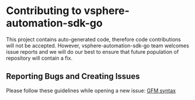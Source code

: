 

# Contributing to vsphere-automation-sdk-go

This project contains auto-generated code, therefore code contributions will not be accepted.
However, vsphere-automation-sdk-go team welcomes issue reports and we will do our best to ensure that
future population of repository will contain a fix.

## Reporting Bugs and Creating Issues

Please follow these guidelines while opening a new issue:
[GFM syntax](https://guides.github.com/features/mastering-markdown/#GitHub-flavored-markdown)
